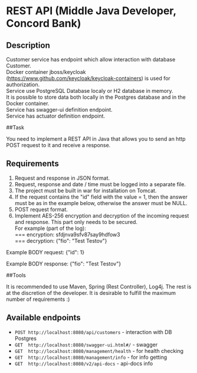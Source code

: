 # REST API (Middle Java Developer, Concord Bank)

## Description

Customer service has endpoint which allow interaction with database Customer.<br />
Docker container jboss/keycloak (https://www.github.com/keycloak/keycloak-containers) is used for authorization. <br />
Service use PostgreSQL Database localy or H2 database in memory.<br />
It is possible to store data both locally in the Postgres database and in the Docker container.<br />
Service has swagger-ui definition endpoint.<br />
Service has actuator definition endpoint.<br />

##Task

You need to implement a REST API in Java that allows you to send an http POST request to it and receive a response.

## Requirements

1. Request and response in JSON format.
2. Request, response and date / time must be logged into a separate file.
3. The project must be built in war for installation on Tomcat.
4. If the request contains the "id" field with the value = 1, then the answer must be as in the example below, otherwise the answer must be NULL.
5. POST request format.
6. Implement AES-256 encryption and decryption of the incoming request and response. This part only needs to be secured.<br/>
      For example (part of the log):<br/>
      === encryption: sfdjnva9sfv87say9hdfow3<br/>
      === decryption: {"fio": "Test Testov"}<br/>

Example BODY request:
{"id": 1}

Example BODY response:
{"fio": "Test Testov"}

##Tools

It is recommended to use Maven, Spring (Rest Controller), Log4j. The rest is at the discretion of the developer. It is desirable to fulfill the maximum number of requirements :)

## Available endpoints

- `POST http://localhost:8080/api/customers` - interaction with DB Postgres
- `GET  http://localhost:8080/swagger-ui.html#/` - swagger
- `GET  http://localhost:8080/management/health` - for health checking
- `GET  http://localhost:8080/management/info` - for info getting
- `GET  http://localhost:8080/v2/api-docs` - api-docs info

